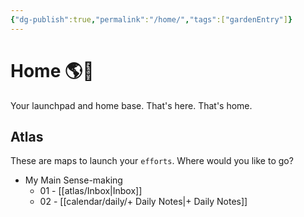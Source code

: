 ```yaml
---
{"dg-publish":true,"permalink":"/home/","tags":["gardenEntry"]}
---
```


# Home 🌎🚀
Your launchpad and home base. That's here. That's home.

## Atlas 
These are maps to launch your `efforts`. Where would you like to go?

- My Main Sense-making
	- 01 - [[atlas/Inbox\|Inbox]] 
	- 02 - [[calendar/daily/+ Daily Notes\|+ Daily Notes]]
